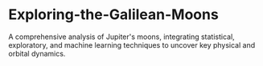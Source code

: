 # Exploring-the-Galilean-Moons
A comprehensive analysis of Jupiter's moons, integrating statistical, exploratory, and machine learning techniques to uncover key physical and orbital dynamics.
